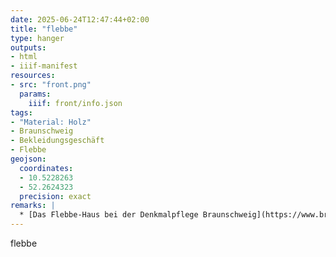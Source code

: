 ```yaml
---
date: 2025-06-24T12:47:44+02:00
title: "flebbe"
type: hanger
outputs:
- html
- iiif-manifest
resources:
- src: "front.png"
  params:
    iiif: front/info.json
tags:
- "Material: Holz"
- Braunschweig
- Bekleidungsgeschäft
- Flebbe
geojson:
  coordinates:
  - 10.5228263
  - 52.2624323
  precision: exact
remarks: |
  * [Das Flebbe-Haus bei der Denkmalpflege Braunschweig](https://www.braunschweig.de/leben/stadtplanung_bauen/stadtbild_denkmalpflege/denkmalpflege/Datenblatt_Flebbe_Internet.pdf)
---
```

flebbe
